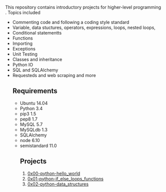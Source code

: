 This repository contains introductory projects for higher-level programming . Topics included
<ul>
<li>
Commenting code and following a coding style standard
</li>
<li> Variable, data stuctures, operators, expressions, loops, nested loops, </li>
<li> Conditional statementts</li>
<li> Functions </li>
<li> Importing </li>
<li> Exceptions </li>
<li> Unit Testing </li>
<li> Classes and inheritance </li>
<li> Python IO </li>
<li> SQL and SQLAlchemy </li>
<li> Requesteds and web scraping and more </li>

<h2> Requirements </h2>
<ul>
<li> Ubuntu 14.04 </li>
<li> Python 3.4 </li>
<li> pip3 1.5 </li>
<li> pep8 1.7 </li>
<li> MySQL 5.7 </li>
<li> MySQLdb 1.3 </li>
<li> SQLAlchemy </li>
<li> node 6.10 </li>
<li> semistandard 11.0 </li>

<h2> Projects </h3>
<ol>
<li> <a href = "#">0x00-python-hello_world</a></li>
<li><a href ="#">0x01-python-if_else_loops_functions</a></li>
<li><a href = "#">0x02-python-data_structures</a></li>  
